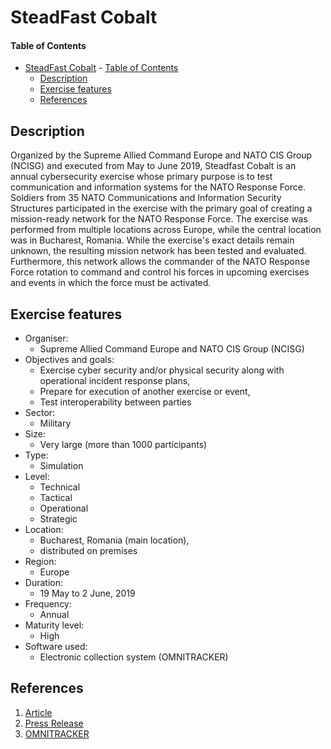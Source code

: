 # SteadFast Cobalt

#### Table of Contents 

<!-- START doctoc generated TOC please keep comment here to allow auto update -->
<!-- DON'T EDIT THIS SECTION, INSTEAD RE-RUN doctoc TO UPDATE -->


- [SteadFast Cobalt](#steadfast-cobalt)
      - [Table of Contents](#table-of-contents)
  - [Description](#description)
  - [Exercise features](#exercise-features)
  - [References](#references)

<!-- END doctoc generated TOC please keep comment here to allow auto update -->

## Description 
Organized by the Supreme Allied Command Europe and NATO CIS Group (NCISG) and executed from May to June 2019, Steadfast Cobalt is an annual cybersecurity exercise whose primary purpose is to test communication and information systems for the NATO Response Force. Soldiers from 35 NATO Communications and Information Security Structures participated in the exercise with the primary goal of creating a mission-ready network for the NATO Response Force. The exercise was performed from multiple locations across Europe, while the central location was in Bucharest, Romania. While the exercise's exact details remain unknown, the resulting mission network has been tested and evaluated. Furthermore, this network allows the commander of the NATO Response Force rotation to command and control his forces in upcoming exercises and events in which the force must be activated.

## Exercise features

- Organiser:
  - Supreme Allied Command Europe and NATO CIS Group (NCISG)
- Objectives and goals:
  - Exercise cyber security and/or physical security along with operational incident response plans,
  - Prepare for execution of another exercise or event,
  - Test interoperability between parties
- Sector:
  - Military
- Size:
  - Very large (more than 1000 participants)
- Type:
  - Simulation
- Level:
  - Technical
  - Tactical
  - Operational
  - Strategic
- Location:
  - Bucharest, Romania (main location),
  - distributed on premises
- Region:
  - Europe
- Duration:
  - 19 May to 2 June, 2019
- Frequency:
  - Annual
- Maturity level:
  - High
- Software used: 
  - Electronic collection system (OMNITRACKER) 

## References
1. [Article](https://www.ncia.nato.int/about-us/newsroom/nato-agency-supports-exercise-steadfast-cobalt-2019-.html)
2. [Press Release](https://english.mapn.ro/cpresa/5093_Communications-and-Information-System-NATO-Exercise-STEADFAST-COBALT-2019)
3. [OMNITRACKER](https://www.omnitracker.com/en/)